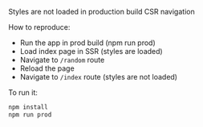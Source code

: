 Styles are not loaded in production build CSR navigation

How to reproduce:

- Run the app in prod build (npm run prod)
- Load index page in SSR (styles are loaded)
- Navigate to `/random` route
- Reload the page
- Navigate to `/index` route (styles are not loaded)

To run it:

```bash
npm install
npm run prod
```
